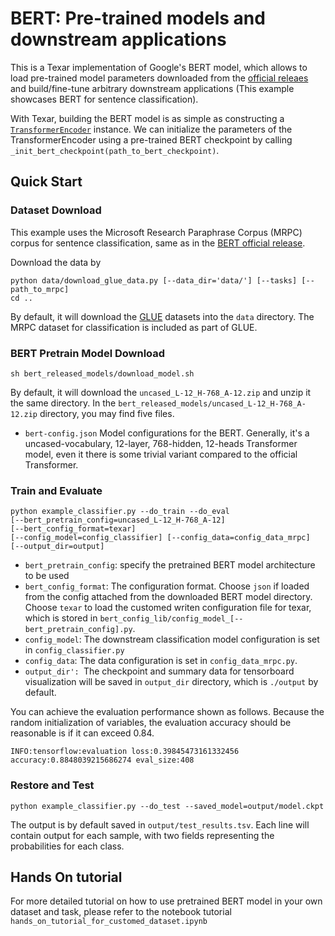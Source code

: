 # BERT: Pre-trained models and downstream applications

This is a Texar implementation of Google's BERT model, which allows to load pre-trained model parameters downloaded from the [official releaes](https://github.com/google-research/bert) and build/fine-tune arbitrary downstream applications (This example showcases BERT for sentence classification).

With Texar, building the BERT model is as simple as constructing a [`TransformerEncoder`](https://texar.readthedocs.io/en/latest/code/modules.html#transformerencoder) instance. We can initialize the parameters of the TransformerEncoder using a pre-trained BERT checkpoint by calling `_init_bert_checkpoint(path_to_bert_checkpoint)`. 

## Quick Start

### Dataset Download

This example uses the Microsoft Research Paraphrase Corpus (MRPC) corpus for sentence classification, same as in the [BERT official release](https://github.com/google-research/bert#sentence-and-sentence-pair-classification-tasks). 

Download the data by
```
python data/download_glue_data.py [--data_dir='data/'] [--tasks] [--path_to_mrpc]
cd ..
```
By default, it will download the [GLUE](https://gluebenchmark.com/tasks) datasets into the `data` directory. The MRPC dataset for classification is included as part of GLUE.

### BERT Pretrain Model Download

```
sh bert_released_models/download_model.sh
```
By default, it will download the `uncased_L-12_H-768_A-12.zip` and unzip it the same directory.
In the `bert_released_models/uncased_L-12_H-768_A-12.zip` directory, you may find five files.
- `bert-config.json` Model configurations for the BERT. Generally, it's a uncased-vocabulary, 12-layer, 768-hidden, 12-heads Transformer model, even it there is some trivial variant compared to the official Transformer.

### Train and Evaluate
```
python example_classifier.py --do_train --do_eval
[--bert_pretrain_config=uncased_L-12_H-768_A-12]
[--bert_config_format=texar]
[--config_model=config_classifier] [--config_data=config_data_mrpc]
[--output_dir=output] 
```
- `bert_pretrain_config`: specify the pretrained BERT model architecture to be used
- `bert_config_format`: The configuration format. Choose `json` if loaded from the config attached from the downloaded BERT model directory. Choose `texar` to load the customed writen configuration file for texar, which is stored in `bert_config_lib/config_model_[--bert_pretrain_config].py`.
- `config_model`: The downstream classification model configuration is set in `config_classifier.py` 
- `config_data`: The data configuration is set in `config_data_mrpc.py`.
- `output_dir': `The checkpoint and summary data for tensorboard visualization will be saved in `output_dir` directory, which is `./output` by default.

You can achieve the evaluation performance shown as follows. Because the random initialization of variables, the evaluation accuracy should be reasonable is if it can exceed 0.84.
```
INFO:tensorflow:evaluation loss:0.39845473161332456 accuracy:0.8848039215686274 eval_size:408
```

### Restore and Test
```
python example_classifier.py --do_test --saved_model=output/model.ckpt
```
The output is by default saved in `output/test_results.tsv`.
Each line will contain output for each sample, with two fields representing the probabilities for each class.


## Hands On tutorial

For more detailed tutorial on how to use pretrained BERT model in your own dataset and task, please refer to the notebook tutorial `hands_on_tutorial_for_customed_dataset.ipynb`
